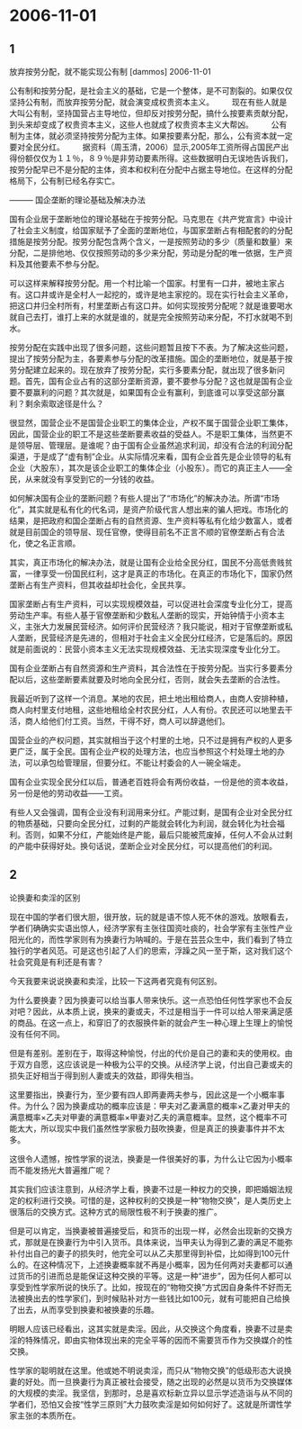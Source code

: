 # 2006-11-01

## 1

放弃按劳分配，就不能实现公有制    [dammos]  2006-11-01 

公有制和按劳分配，是社会主义的基础，它是一个整体，是不可割裂的。如果仅仅坚持公有制，而放弃按劳分配，就会演变成权贵资本主义。  　　现在有些人就是大叫公有制，坚持国营占主导地位，但却反对按劳分配，搞什么按要素贡献分配，到头来却变成了权贵资本主义，这些人也就成了权贵资本主义大帮凶。  　　公有制为主体，就必须坚持按劳分配为主体。如果按要素分配，那么，公有资本就一定要对全民分红。  　　据资料（周玉清，2006）显示,2005年工资所得占国民产出得份额仅仅为１１％，８９％是非劳动要素所得。这些数据明白无误地告诉我们，按劳分配早已不是分配的主体，资本和权利在分配中占据主导地位。在这样的分配格局下，公有制已经名存实亡。 

——— 国企垄断的理论基础及解决办法 

国有企业居于垄断地位的理论基础在于按劳分配。马克思在《共产党宣言》中设计了社会主义制度，给国家赋予了全面的垄断地位，与国家垄断占有相配套的的分配措施是按劳分配。按劳分配包含两个含义，一是按照劳动的多少（质量和数量）来分配，二是排他地、仅仅按照劳动的多少来分配，劳动是分配的唯一依据，生产资料及其他要素不参与分配。 

可以这样来解释按劳分配。用一个村比喻一个国家。村里有一口井，被地主家占有。这口井或许是全村人一起挖的，或许是地主家挖的。现在实行社会主义革命，把这口井归全村所有，村里垄断占有这口井。如何实现按劳分配呢？就是谁要喝水就自己去打，谁打上来的水就是谁的，就是完全按照劳动来分配，不打水就喝不到水。 

按劳分配在实践中出现了很多问题，这些问题暂且按下不表。为了解决这些问题，提出了按劳分配为主，各要素参与分配的改革措施。国企的垄断地位，就是基于按劳分配建立起来的。现在放弃了按劳分配，实行多要素分配，就出现了很多新问题。首先，国有企业占有的这部分垄断资源，要不要参与分配？这也就是国有企业要不要赢利的问题？其次就是，如果国有企业有赢利，到底谁可以享受这部分赢利？剩余索取途径是什么？ 

很显然，国营企业不是国营企业职工的集体企业，产权不属于国营企业职工集体，因此，国营企业的职工不是这些垄断要素收益的受益人。不是职工集体，当然更不是领导层、管理层。是谁呢？由于国有企业虽然追求利润，却没有合法的利润分配渠道，于是成了“虚有制”企业。从实际情况来看，国有企业首先是企业领导的私有企业（大股东），其次是该企业职工的集体企业（小股东）。而它的真正主人――全民，从来就没有享受到它的一分钱的收益。 

如何解决国有企业的垄断问题？有些人提出了“市场化”的解决办法。所谓“市场化”，其实就是私有化的代名词，是资产阶级代言人想出来的骗人把戏。市场化的结果，是把政府和国企垄断占有的自然资源、生产资料等私有化给少数富人，或者就是目前国企的领导层、现任官僚，使得目前名不正言不顺的官僚垄断占有合法化，使之名正言顺。 

其实，真正市场化的解决办法，就是让国有企业给全民分红，国民不分高低贵贱贫富，一律享受一份国民红利，这才是真正的市场化。在真正的市场化下，国家仍然垄断占有生产资料，但其收益却社会化，全民共享。 

国家垄断占有生产资料，可以实现规模效益，可以促进社会深度专业化分工，提高劳动生产率。有些人基于官僚垄断和少数私人垄断的现实，开始钟情于小资本主义，主张大力发展民营经济。如何评价民营经济？我只能说，相对于官僚垄断或私人垄断，民营经济是先进的，但相对于社会主义全民分红经济，它是落后的。原因就是前面说的：民营小资本主义无法实现规模效益、无法实现深度专业化分工。 

国有企业垄断占有自然资源和生产资料，其合法性在于按劳分配。当实行多要素分配以后，这些垄断要素就要及时地向全民分红，否则，就会失去垄断的合法性。 

我最近听到了这样一个消息。某地的农民，把土地出租给商人，由商人安排种植，商人向村里支付地租，这些地租给全村农民分红，人人有份。农民还可以地里去干活，商人给他们付工资。当然，干得不好，商人可以辞退他们。 

国营企业的产权问题，其实就相当于这个村里的土地，只不过是拥有产权的人更多更广泛，属于全民。国有企业产权的处理方法，也应当参照这个村处理土地的办法，可以承包给管理层，但要分红。不能让村委会的人一碗全端走。 

国有企业实现全民分红以后，普通老百姓将会有两份收益，一份是他的资本收益，另一份是他的劳动收益――工资。 

有些人又会强调，国有企业没有利润用来分红。产能过剩，是国有企业对全民分红的物质基础，只要向全民分红，过剩的产能就会转化为利润，就会转化为社会福利。否则，如果不分红，产能始终是产能，最后只能被荒废掉，任何人不会从过剩的产能中获得好处。换句话说，垄断企业对全民分红，可以提高他们的利润。   



## 2

论换妻和卖淫的区别  

现在中国的学者们很大胆，很开放，玩的就是语不惊人死不休的游戏。放眼看去，学者们确确实实语出惊人，经济学家有主张往国资吐痰的，社会学家有主张性产业阳光化的，而性学家则有为换妻行为呐喊的。于是在芸芸众生中，我们看到了特立独行的学者风范。可是这也引起了人们的思索，浮躁之风一至于斯，这对我们这个社会究竟是有利还是有害？ 

今天我要来说说换妻和卖淫，比较一下这两者究竟有何区别。 

为什么要换妻？因为换妻可以给当事人带来快乐。这一点恐怕任何性学家也不会反对吧？因此，从本质上说，换来的妻或夫，不过是相当于一件可以给人带来满足感的商品。在这一点上，和穿旧了的衣服换件新的就会产生一种心理上生理上的愉悦没有任何不同。 

但是有差别。差别在于，取得这种愉悦，付出的代价是自己的妻和夫的使用权。由于双方自愿，这应该说是一种极为公平的交换。从经济学上说，付出自己妻或夫的损失正好相当于得到别人妻或夫的效益，即得失相当。 

这里要指出，换妻行为，至少要有四人即两妻两夫参与，因此这是一个小概率事件。为什么？因为换妻成功的概率应该是：甲夫对乙妻满意的概率×乙妻对甲夫的满意概率×乙夫对甲妻的满意概率×甲妻对乙夫的满意概率。显然，这个概率不可能太大，所以现实中我们虽然性学家极力鼓吹换妻，但是真正的换妻事件并不太多。 

这很令人遗憾，按性学家的说法，换妻是一件很美好的事，为什么让它因为小概率而不能发扬光大普遍推广呢？ 

其实我们应该注意到，从经济学上看，换妻不过是一种权力的交换，即把婚姻法规定的权利进行交换。可惜的是，这种权利的交换是一种“物物交换”，是人类历史上很落后的交换方式。这种方式的局限性极不利于换妻的推广。 

但是可以肯定，当换妻被普遍接受后，和货币的出现一样，必然会出现新的交换方式，那就是在换妻行为中引入货币。具体来说，当甲夫认为得到乙妻的满足不能弥补付出自己的妻子的损失时，他完全可以从乙夫那里得到补偿，比如得到100元什么的。在这种情况下，上述换妻概率就不再是小概率，因为任何两对夫妻都可以通过货币的引进而总是能保证这种交换的平等。这是一种“进步”，因为任何人都可以享受到性学家所说的快乐了。比如，按现在的“物物交换”方式因自身条件不好而无法被换出去的性学家们，到时候贴补对方一些钱比如100元，就有可能把自己给换了出去，从而享受到换妻和被换妻的乐趣。 

明眼人应该已经看出，这其实就是卖淫。因此，从交换这个角度看，换妻不过是卖淫的特殊情况，即由实物体现出来的完全平等的因而不需要货币作为交换媒介的性交换。 

性学家的聪明就在这里。他或她不明说卖淫，而只从“物物交换”的低级形态大说换妻的好处。而一旦换妻行为真正被社会接受，随之出现的必然是以货币为交换媒体的大规模的卖淫。我坚信，到那时，总是喜欢标新立异以显示学述造诣与从不同的学者们，恐怕又会按“性学三原则”大力鼓吹卖淫是如何如何好了。这就是所谓性学家主张的本质所在。   





